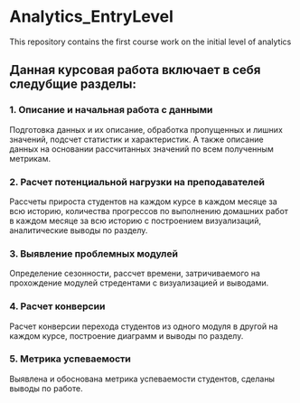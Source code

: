 # Analytics_EntryLevel
This repository contains the first course work on the initial level of analytics

## **Данная курсовая работа включает в себя следубщие разделы:**

### 1. Описание и начальная работа с данными

Подготовка данных и их описание, обработка пропущенных и лишних значений, подсчет статистик и характеристик. А также описание данных на основании рассчитанных значений по всем полученным метрикам.


### 2. Расчет потенциальной нагрузки на преподавателей

Рассчеты прироста студентов на каждом курсе в каждом месяце за всю историю, количества прогрессов по выполнению домашних работ в каждом месяце за всю историю с построением визуализаций, аналитические выводы по разделу.


### 3. Выявление проблемных модулей

Определение сезонности, рассчет времени, затричиваемого на прохождение модулей стредентами с визуализацией и выводами.


### 4. Расчет конверсии

Расчет конверсии перехода студентов из одного модуля в другой на каждом курсе, построение диаграмм и выводы по разделу.

### 5. Метрика успеваемости

Выявлена и обоснована метрика успеваемости студентов, сделаны выводы по работе.
